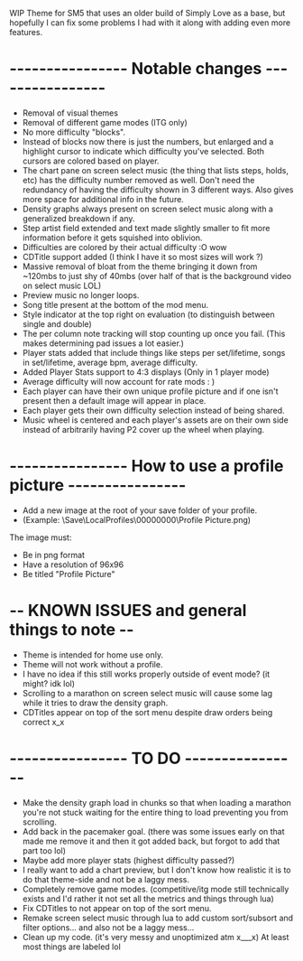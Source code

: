 WIP Theme for SM5 that uses an older build of Simply Love as a base, but hopefully I can fix some problems I had with it along with adding even more features.

# ---------------- Notable changes ----------------

- Removal of visual themes
- Removal of different game modes (ITG only)
- No more difficulty "blocks".
- Instead of blocks now there is just the numbers, but enlarged and a highlight cursor to indicate which difficulty you've selected. Both cursors are colored based on player.
- The chart pane on screen select music (the thing that lists steps, holds, etc) has the difficulty number removed as well. Don't need the redundancy of having the difficulty shown in 3 different ways. Also gives more space for additional info in the future.
- Density graphs always present on screen select music along with a generalized breakdown if any.
- Step artist field extended and text made slightly smaller to fit more information before it gets squished into oblivion.
- Difficulties are colored by their actual difficulty :O wow
- CDTitle support added (I think I have it so most sizes will work ?)
- Massive removal of bloat from the theme bringing it down from ~120mbs to just shy of 40mbs (over half of that is the background video on select music LOL)
- Preview music no longer loops.
- Song title present at the bottom of the mod menu.
- Style indicator at the top right on evaluation (to distinguish between single and double)
- The per column note tracking will stop counting up once you fail. (This makes determining pad issues a lot easier.)
- Player stats added that include things like steps per set/lifetime, songs in set/lifetime, average bpm, average difficulty.
- Added Player Stats support to 4:3 displays (Only in 1 player mode)
- Average difficulty will now account for rate mods : )
- Each player can have their own unique profile picture and if one isn't present then a default image will appear in place.
- Each player gets their own difficulty selection instead of being shared.
- Music wheel is centered and each player's assets are on their own side instead of arbitrarily having P2 cover up the wheel when playing.

# ---------------- How to use a profile picture ----------------

- Add a new image at the root of your save folder of your profile.
- (Example: \Save\LocalProfiles\00000000\Profile Picture.png)

The image must:
- Be in png format
- Have a resolution of 96x96
- Be titled "Profile Picture"

# -- KNOWN ISSUES and general things to note --

- Theme is intended for home use only.
- Theme will not work without a profile.
- I have no idea if this still works properly outside of event mode? (it might? idk lol)
- Scrolling to a marathon on screen select music will cause some lag while it tries to draw the density graph.
- CDTitles appear on top of the sort menu despite draw orders being correct x_x

# ---------------- TO DO ----------------

- Make the density graph load in chunks so that when loading a marathon you're not stuck waiting for the entire thing to load preventing you from scrolling.
- Add back in the pacemaker goal. (there was some issues early on that made me remove it and then it got added back, but forgot to add that part too lol)
- Maybe add more player stats (highest difficulty passed?)
- I really want to add a chart preview, but I don't know how realistic it is to do that theme-side and not be a laggy mess.
- Completely remove game modes. (competitive/itg mode still technically exists and I'd rather it not set all the metrics and things through lua)
- Fix CDTitles to not appear on top of the sort menu.
- Remake screen select music through lua to add custom sort/subsort and filter options... and also not be a laggy mess...
- Clean up my code. (it's very messy and unoptimized atm x___x) At least most things are labeled lol
